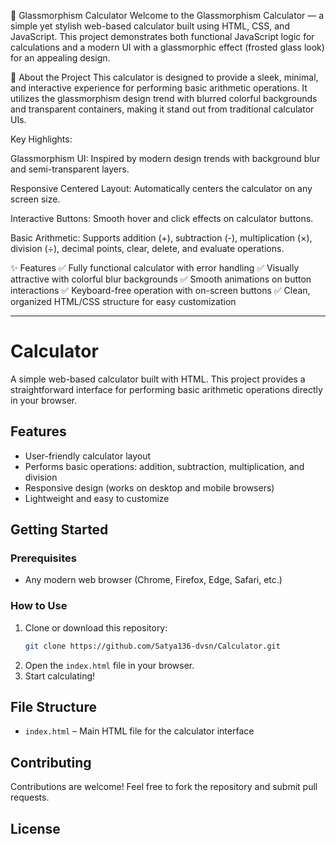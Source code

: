 🧮 Glassmorphism Calculator
Welcome to the Glassmorphism Calculator — a simple yet stylish web-based calculator built using HTML, CSS, and JavaScript. This project demonstrates both functional JavaScript logic for calculations and a modern UI with a glassmorphic effect (frosted glass look) for an appealing design.

🎨 About the Project
This calculator is designed to provide a sleek, minimal, and interactive experience for performing basic arithmetic operations. It utilizes the glassmorphism design trend with blurred colorful backgrounds and transparent containers, making it stand out from traditional calculator UIs.

Key Highlights:

Glassmorphism UI: Inspired by modern design trends with background blur and semi-transparent layers.

Responsive Centered Layout: Automatically centers the calculator on any screen size.

Interactive Buttons: Smooth hover and click effects on calculator buttons.

Basic Arithmetic: Supports addition (+), subtraction (-), multiplication (×), division (÷), decimal points, clear, delete, and evaluate operations.

✨ Features
✅ Fully functional calculator with error handling
✅ Visually attractive with colorful blur backgrounds
✅ Smooth animations on button interactions
✅ Keyboard-free operation with on-screen buttons
✅ Clean, organized HTML/CSS structure for easy customization

---

# Calculator

A simple web-based calculator built with HTML. This project provides a straightforward interface for performing basic arithmetic operations directly in your browser.

## Features

- User-friendly calculator layout
- Performs basic operations: addition, subtraction, multiplication, and division
- Responsive design (works on desktop and mobile browsers)
- Lightweight and easy to customize

## Getting Started

### Prerequisites

- Any modern web browser (Chrome, Firefox, Edge, Safari, etc.)

### How to Use

1. Clone or download this repository:
    ```bash
    git clone https://github.com/Satya136-dvsn/Calculator.git
    ```
2. Open the `index.html` file in your browser.
3. Start calculating!

## File Structure

- `index.html` – Main HTML file for the calculator interface

## Contributing

Contributions are welcome! Feel free to fork the repository and submit pull requests.

## License


